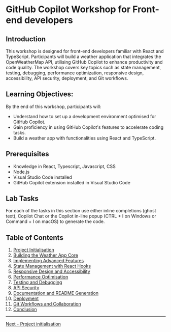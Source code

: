 # GitHub Copilot Workshop for Front-end developers

## Introduction
This workshop is designed for front-end developers familiar with React and TypeScript. Participants will build a weather application that integrates the OpenWeatherMap API, utilising GitHub Copilot to enhance productivity and code quality. The workshop covers key topics such as state management, testing, debugging, performance optimization, responsive design, accessibility, API security, deployment, and Git workflows.


## Learning Objectives:
By the end of this workshop, participants will:

- Understand how to set up a development environment optimised for GitHub Copilot.
- Gain proficiency in using GitHub Copilot's features to accelerate coding tasks.
- Build a weather app with functionalities using React and TypeScript.

## Prerequisites
- Knowledge in React, Typescript, Javascript, CSS
- Node.js
- Visual Studio Code installed
- GitHub Copilot extension installed in Visual Studio Code

## Lab Tasks
For each of the tasks in this section use either inline completions (ghost text), Copilot Chat or the Copilot in-line popup (CTRL + I on Windows or Command + I on macOS) to generate the code. 

## Table of Contents
1.  [Project Initialisation](01-project-initialisation.md)
2.  [Building the Weather App Core](02-building-the-weather-app-core.md)
3.  [Implementing Advanced Features](03-implementing-advanced-features.md)
4.  [State Management with React Hooks](04-state-management-with-react-hooks.md)
5.  [Responsive Design and Accessibility](05-responsive-design-and-accessibility.md)
6.  [Performance Optimisation](06-performance-optimisation.md)
7.  [Testing and Debugging](07-testing-and-debugging.md)
8.  [API Security](08-api-security.md)
9.  [Documentation and README Generation](09-documentation-and-readme-generation.md)
10. [Deployment](10-deployment.md)
11. [Git Workflows and Collaboration](11-git-workflows-and-collaboration.md)
12. [Conclusion](12-conclusion.md)

---------------
[Next - Project initialisation](./01-project-initialisation.md)
